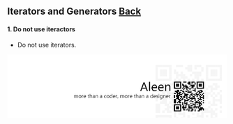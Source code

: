 ## Iterators and Generators [**Back**](./../README.md)

#### 1. Do not use iteractors

- Do not use iterators.

<a href="http://aleen42.github.io/" target="_blank" ><img src="./../pic/tail.gif"></a>